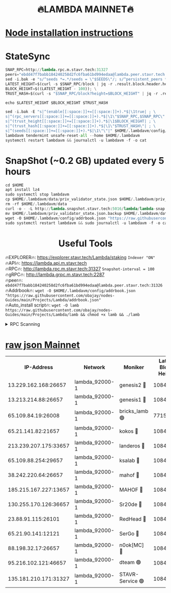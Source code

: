 <h1 align="center"> 🔥LAMBDA MAINNET🔥</h1>


[Node installation instructions](https://github.com/obajay/nodes-Guides/tree/main/Projects/Lambda)
=


# StateSync
```python
SNAP_RPC=http://lambda.rpc.m.stavr.tech:31327
peers="ebdd47f7babb184240258d2fc6fba61bd994edaa@lambda.peer.stavr.tech:31326" 
sed -i.bak -e "s/^seeds *=.*/seeds = \"$SEEDS\"/; s/^persistent_peers *=.*/persistent_peers = \"$PEERS\"/" $HOME/.lambdavm/config/config.toml
LATEST_HEIGHT=$(curl -s $SNAP_RPC/block | jq -r .result.block.header.height); \
BLOCK_HEIGHT=$((LATEST_HEIGHT - 100)); \
TRUST_HASH=$(curl -s "$SNAP_RPC/block?height=$BLOCK_HEIGHT" | jq -r .result.block_id.hash)

echo $LATEST_HEIGHT $BLOCK_HEIGHT $TRUST_HASH

sed -i.bak -E "s|^(enable[[:space:]]+=[[:space:]]+).*$|\1true| ; \
s|^(rpc_servers[[:space:]]+=[[:space:]]+).*$|\1\"$SNAP_RPC,$SNAP_RPC\"| ; \
s|^(trust_height[[:space:]]+=[[:space:]]+).*$|\1$BLOCK_HEIGHT| ; \
s|^(trust_hash[[:space:]]+=[[:space:]]+).*$|\1\"$TRUST_HASH\"| ; \
s|^(seeds[[:space:]]+=[[:space:]]+).*$|\1\"\"|" $HOME/.lambdavm/config/config.toml
lambdavm tendermint unsafe-reset-all --home $HOME/.lambdavm
systemctl restart lambdavm && journalctl -u lambdavm -f -o cat

```
# SnapShot (~0.2 GB) updated every 5 hours
```python
cd $HOME
apt install lz4
sudo systemctl stop lambdavm
cp $HOME/.lambdavm/data/priv_validator_state.json $HOME/.lambdavm/priv_validator_state.json.backup
rm -rf $HOME/.lambdavm/data
curl -o - -L http://lambda.snapshot.stavr.tech:5016/lambda/lambda-snap.tar.lz4 | lz4 -c -d - | tar -x -C $HOME/.lambdavm --strip-components 2
mv $HOME/.lambdavm/priv_validator_state.json.backup $HOME/.lambdavm/data/priv_validator_state.json
wget -O $HOME/.lambdavm/config/addrbook.json "https://raw.githubusercontent.com/obajay/nodes-Guides/main/Projects/Lambda/addrbook.json"
sudo systemctl restart lambdavm && sudo journalctl -u lambdavm -f -o cat
```
 <h1 align="center"> Useful Tools</h1>

🔥EXPLORER🔥:      https://explorer.stavr.tech/Lambda/staking	        `Indexer "ON"` \
🔥API🔥: 			 		 https://lambda.api.m.stavr.tech \
🔥RPC🔥:           http://lambda.rpc.m.stavr.tech:31327	              `Snapshot-interval = 100` \
🔥gRPC🔥:          http://lambda.grpc.m.stavr.tech:2287 \
🔥peer🔥:					 `ebdd47f7babb184240258d2fc6fba61bd994edaa@lambda.peer.stavr.tech:31326` \
🔥Addrbook🔥:    ```wget -O $HOME/.lambdavm/config/addrbook.json "https://raw.githubusercontent.com/obajay/nodes-Guides/main/Projects/Lambda/addrbook.json"``` \
🔥Auto_install script🔥: ```wget -O lamb https://raw.githubusercontent.com/obajay/nodes-Guides/main/Projects/Lambda/lamb && chmod +x lamb && ./lamb```


<details>
<summary>RPC Scanning</summary>

<h2 align="center"> We scan nodes in real time every 4 hours. And we provide the final result of RPC endpoints.
We cannot influence the operation of these nodes in any way. </h2>


```python
If Voting Power is higher than 0 --> then the Node is a validator of the network and may be subject to attack and be a potential threat to the chain.
```
```python
We marked such validators with a red symbol
```

</details>

[raw json Mainnet](https://rpc-check.lambm.stavr.tech/lambm/rpc-lambm-result.json)
=


<table><tr><th>IP-Address</th><th>Network</th><th>Moniker</th><th>Latest Block Height</th><th>Earliest Block Height</th><th>Catching Up</th><th>Tx Index</th><th>Voting Power</th><th>Scan Time</th></tr><tr><td>13.229.162.168:26657</td><td>lambda_92000-1</td><td>genesis2 🔴</td><td>10846008</td><td>1</td><td>False</td><td>on</td><td>16647211</td><td>2023-12-30T17:11:26.783478594UTC</td></tr><tr><td>13.213.214.88:26657</td><td>lambda_92000-1</td><td>genesis1 🔴</td><td>10846008</td><td>1</td><td>False</td><td>on</td><td>107835</td><td>2023-12-30T17:11:31.144378968UTC</td></tr><tr><td>65.109.84.19:26008</td><td>lambda_92000-1</td><td>bricks_lamb 🟢</td><td>7715743</td><td>7581001</td><td>False</td><td>on</td><td>0</td><td>2023-12-30T17:11:40.261393999UTC</td></tr><tr><td>65.21.141.82:21657</td><td>lambda_92000-1</td><td>kokos 🔴</td><td>10846009</td><td>7716001</td><td>False</td><td>off</td><td>546765</td><td>2023-12-30T17:11:33.522574924UTC</td></tr><tr><td>213.239.207.175:33657</td><td>lambda_92000-1</td><td>landeros 🔴</td><td>10846006</td><td>8136001</td><td>False</td><td>off</td><td>1251535</td><td>2023-12-30T17:11:21.037950129UTC</td></tr><tr><td>65.109.88.254:29657</td><td>lambda_92000-1</td><td>ksalab 🔴</td><td>10846010</td><td>8715001</td><td>False</td><td>on</td><td>504801</td><td>2023-12-30T17:11:36.612389433UTC</td></tr><tr><td>38.242.220.64:26657</td><td>lambda_92000-1</td><td>mahof 🔴</td><td>10846004</td><td>10131001</td><td>False</td><td>off</td><td>770350</td><td>2023-12-30T17:11:14.300716049UTC</td></tr><tr><td>185.215.167.227:13657</td><td>lambda_92000-1</td><td>MAHOF 🔴</td><td>10846008</td><td>10134001</td><td>False</td><td>on</td><td>2051510</td><td>2023-12-30T17:11:30.220212409UTC</td></tr><tr><td>130.255.170.126:36657</td><td>lambda_92000-1</td><td>Sr20de 🔴</td><td>10846006</td><td>10715001</td><td>False</td><td>off</td><td>671452</td><td>2023-12-30T17:11:21.449857271UTC</td></tr><tr><td>23.88.91.115:26101</td><td>lambda_92000-1</td><td>RedHead 🔴</td><td>10846007</td><td>10746007</td><td>False</td><td>off</td><td>553202</td><td>2023-12-30T17:11:21.692391475UTC</td></tr><tr><td>65.21.90.141:12121</td><td>lambda_92000-1</td><td>SerGo 🔴</td><td>10846010</td><td>10746010</td><td>False</td><td>off</td><td>10581757</td><td>2023-12-30T17:11:36.944756734UTC</td></tr><tr><td>88.198.32.17:26657</td><td>lambda_92000-1</td><td>n0ok[MC] 🔴</td><td>10846011</td><td>10746011</td><td>False</td><td>off</td><td>1578630</td><td>2023-12-30T17:11:39.921738679UTC</td></tr><tr><td>95.216.102.121:46657</td><td>lambda_92000-1</td><td>dteam 🟢</td><td>10846010</td><td>10829401</td><td>False</td><td>off</td><td>0</td><td>2023-12-30T17:11:36.265569166UTC</td></tr><tr><td>135.181.210.171:31327</td><td>lambda_92000-1</td><td>STAVR-Service 🟢</td><td>10846010</td><td>10842501</td><td>False</td><td>on</td><td>0</td><td>2023-12-30T17:11:35.931665160UTC</td></tr></table>
